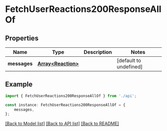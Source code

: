 # FetchUserReactions200ResponseAllOf


## Properties

Name | Type | Description | Notes
------------ | ------------- | ------------- | -------------
**messages** | [**Array&lt;Reaction&gt;**](Reaction.md) |  | [default to undefined]

## Example

```typescript
import { FetchUserReactions200ResponseAllOf } from './api';

const instance: FetchUserReactions200ResponseAllOf = {
    messages,
};
```

[[Back to Model list]](../README.md#documentation-for-models) [[Back to API list]](../README.md#documentation-for-api-endpoints) [[Back to README]](../README.md)
